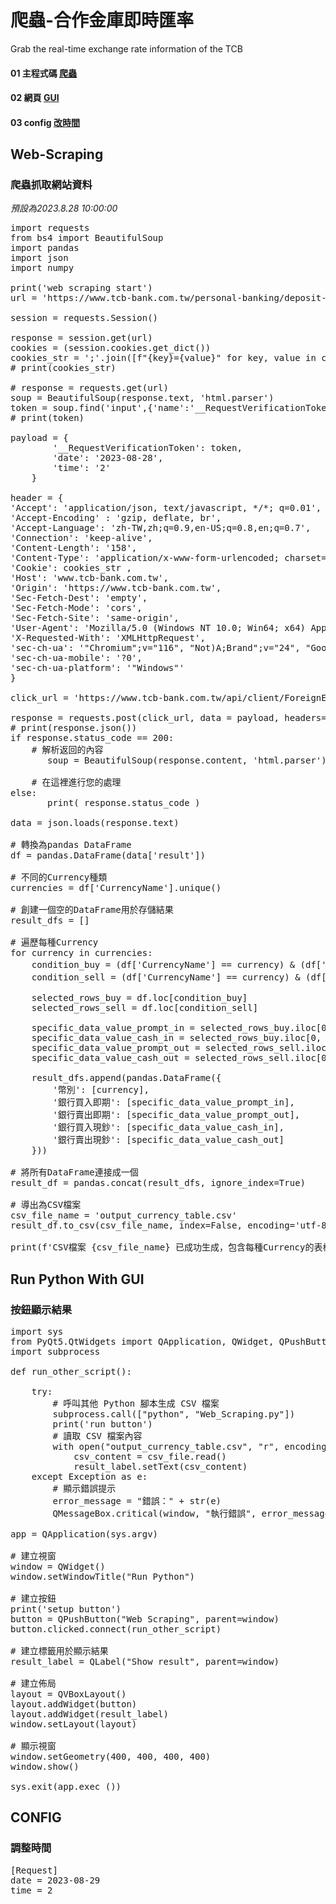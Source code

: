 # 爬蟲-合作金庫即時匯率
Grab the real-time exchange rate information of the TCB

#### 01 主程式碼 [爬蟲](Web-Scraping)  
#### 02 網頁 [GUI](run_python_with_gui)  
#### 03 config [改時間](config)

## Web-Scraping  
### 爬蟲抓取網站資料  
_預設為2023.8.28 10:00:00_  
<pre>
import requests
from bs4 import BeautifulSoup
import pandas
import json
import numpy

print('web scraping start')
url = 'https://www.tcb-bank.com.tw/personal-banking/deposit-exchange/exchange-rate/spot'

session = requests.Session()

response = session.get(url)
cookies = (session.cookies.get_dict())
cookies_str = ';'.join([f"{key}={value}" for key, value in cookies.items()])
# print(cookies_str)

# response = requests.get(url)
soup = BeautifulSoup(response.text, 'html.parser') 
token = soup.find('input',{'name':'__RequestVerificationToken'}).get('value')
# print(token)

payload = {
        '__RequestVerificationToken': token,
        'date': '2023-08-28',
        'time': '2'
    }

header = {
'Accept': 'application/json, text/javascript, */*; q=0.01',
'Accept-Encoding' : 'gzip, deflate, br',
'Accept-Language': 'zh-TW,zh;q=0.9,en-US;q=0.8,en;q=0.7',
'Connection': 'keep-alive',
'Content-Length': '158',
'Content-Type': 'application/x-www-form-urlencoded; charset=UTF-8',
'Cookie': cookies_str ,
'Host': 'www.tcb-bank.com.tw',
'Origin': 'https://www.tcb-bank.com.tw',
'Sec-Fetch-Dest': 'empty',
'Sec-Fetch-Mode': 'cors',
'Sec-Fetch-Site': 'same-origin',
'User-Agent': 'Mozilla/5.0 (Windows NT 10.0; Win64; x64) AppleWebKit/537.36 (KHTML, like Gecko) Chrome/116.0.0.0 Safari/537.36',
'X-Requested-With': 'XMLHttpRequest',
'sec-ch-ua': '"Chromium";v="116", "Not)A;Brand";v="24", "Google Chrome";v="116"',
'sec-ch-ua-mobile': '?0',
'sec-ch-ua-platform': '"Windows"'
}

click_url = 'https://www.tcb-bank.com.tw/api/client/ForeignExchange/GetSpotForeignExchangeSpecific'

response = requests.post(click_url, data = payload, headers= header)
# print(response.json())
if response.status_code == 200:
    # 解析返回的內容
       soup = BeautifulSoup(response.content, 'html.parser')
    
    # 在這裡進行您的處理
else:
       print( response.status_code )

data = json.loads(response.text)

# 轉換為pandas DataFrame
df = pandas.DataFrame(data['result'])

# 不同的Currency種類
currencies = df['CurrencyName'].unique()

# 創建一個空的DataFrame用於存儲結果
result_dfs = []

# 遍歷每種Currency
for currency in currencies:
    condition_buy = (df['CurrencyName'] == currency) & (df['Type'] == '買入')
    condition_sell = (df['CurrencyName'] == currency) & (df['Type'] == '賣出')
    
    selected_rows_buy = df.loc[condition_buy]
    selected_rows_sell = df.loc[condition_sell]
    
    specific_data_value_prompt_in = selected_rows_buy.iloc[0, selected_rows_buy.columns.get_loc('PromptExchange')]
    specific_data_value_cash_in = selected_rows_buy.iloc[0, selected_rows_buy.columns.get_loc('CashExchange')]
    specific_data_value_prompt_out = selected_rows_sell.iloc[0, selected_rows_sell.columns.get_loc('PromptExchange')]
    specific_data_value_cash_out = selected_rows_sell.iloc[0, selected_rows_sell.columns.get_loc('CashExchange')]
    
    result_dfs.append(pandas.DataFrame({
        '幣別': [currency],
        '銀行買入即期': [specific_data_value_prompt_in],
        '銀行賣出即期': [specific_data_value_prompt_out],
        '銀行買入現鈔': [specific_data_value_cash_in],
        '銀行賣出現鈔': [specific_data_value_cash_out]
    }))

# 將所有DataFrame連接成一個
result_df = pandas.concat(result_dfs, ignore_index=True)

# 導出為CSV檔案
csv_file_name = 'output_currency_table.csv'
result_df.to_csv(csv_file_name, index=False, encoding='utf-8')

print(f'CSV檔案 {csv_file_name} 已成功生成，包含每種Currency的表格。')
</pre>  
## Run Python With GUI
### 按鈕顯示結果
<pre>
import sys
from PyQt5.QtWidgets import QApplication, QWidget, QPushButton, QLabel, QVBoxLayout, QMessageBox
import subprocess

def run_other_script():
    
    try:
        # 呼叫其他 Python 腳本生成 CSV 檔案
        subprocess.call(["python", "Web_Scraping.py"])
        print('run button')
        # 讀取 CSV 檔案內容
        with open("output_currency_table.csv", "r", encoding= 'utf-8' ) as csv_file:
            csv_content = csv_file.read()
            result_label.setText(csv_content)
    except Exception as e:
        # 顯示錯誤提示
        error_message = "錯誤：" + str(e)
        QMessageBox.critical(window, "執行錯誤", error_message)

app = QApplication(sys.argv)

# 建立視窗
window = QWidget()
window.setWindowTitle("Run Python")

# 建立按鈕
print('setup button')
button = QPushButton("Web Scraping", parent=window)
button.clicked.connect(run_other_script)

# 建立標籤用於顯示結果
result_label = QLabel("Show result", parent=window)

# 建立佈局
layout = QVBoxLayout()
layout.addWidget(button)
layout.addWidget(result_label)
window.setLayout(layout)

# 顯示視窗
window.setGeometry(400, 400, 400, 400)
window.show()

sys.exit(app.exec_())
</pre>  

## CONFIG
### 調整時間
<pre>
[Request]
date = 2023-08-29
time = 2
</pre>

